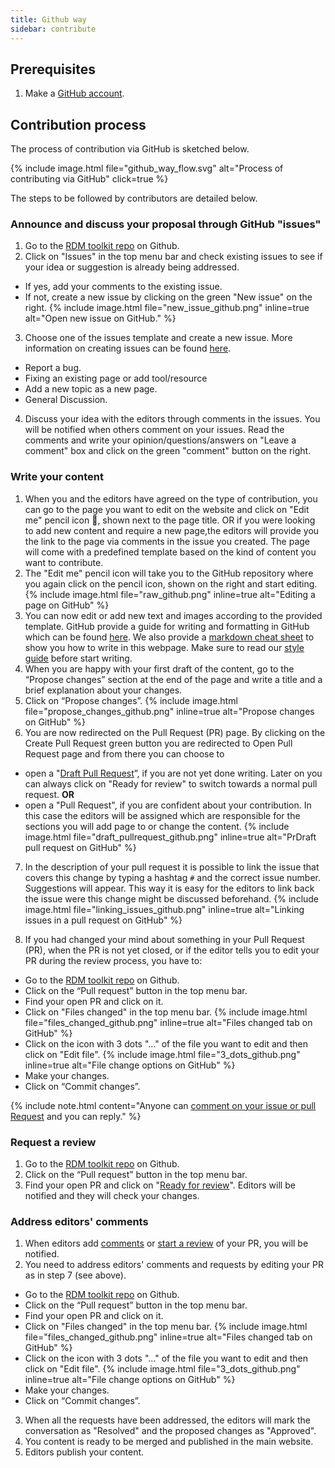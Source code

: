 ```yaml
---
title: Github way
sidebar: contribute
---
```



## Prerequisites
1. Make a [GitHub account](https://github.com/join).

## Contribution process
The process of contribution via GitHub is sketched below. 

{% include image.html file="github_way_flow.svg" alt="Process of contributing via GitHub" click=true %}

The steps to be followed by contributors are detailed below.

### Announce and discuss your proposal through GitHub "issues"
1. Go to the [RDM toolkit repo](https://github.com/elixir-europe/rdm-toolkit) on Github.
2. Click on "Issues" in the top menu bar and check existing issues to see if your idea or suggestion is already being addressed.
  * If yes, add your comments to the existing issue.
  * If not, create a new issue by clicking on the green "New issue" on the right.
    {% include image.html file="new_issue_github.png" inline=true alt="Open new issue on GitHub." %}
3. Choose one of the issues template and create a new issue. More information on creating issues can be found [here](https://docs.github.com/en/github/managing-your-work-on-github/creating-an-issue).
  * Report a bug.
  * Fixing an existing page or add tool/resource
  * Add a new topic as a new page.
  * General Discussion.
4. Discuss your idea with the editors through comments in the issues. You will be notified when others comment on your issues. Read the comments and write your opinion/questions/answers on "Leave a comment" box and click on the green "comment" button on the right.

### Write your content

1. When you and the editors have agreed on the type of contribution, you can go to the page you want to edit on the website and click on "Edit me" pencil icon :pencil:, shown next to the page title. OR if you were looking to add new content and require a new page,the editors will provide you the link to the page via comments in the issue you created. The page will come with a predefined template based on the kind of content you want to contribute.
2. The "Edit me" pencil icon will take you to the GitHub repository where you again click on the pencil icon, shown on the right and start editing. 
    {% include image.html file="raw_github.png" inline=true alt="Editing a page on GitHub" %}
3. You can now edit or add new text and images according to the provided template. GitHub provide a guide for writing and formatting in GitHub which can be found [here](https://docs.github.com/en/github/writing-on-github/getting-started-with-writing-and-formatting-on-github). We also provide a [markdown cheat sheet](markdown_cheat_sheet) to show you how to write in this webpage. Make sure to read our [style guide](style_guide) before start writing.
4. When you are happy with your first draft of the content, go to the “Propose changes” section at the end of the page and write a title and a brief explanation about your changes.
5. Click on “Propose changes”. 
    {% include image.html file="propose_changes_github.png" inline=true alt="Propose changes on GitHub" %}
6. You are now redirected on the Pull Request (PR) page. By clicking on the Create Pull Request green button you are redirected to Open Pull Request page and from there you can choose to
  * open a "[Draft Pull Request](https://docs.github.com/en/github/collaborating-with-issues-and-pull-requests/about-pull-requests#draft-pull-requests)”, if you are not yet done writing. Later on you can always click on "Ready for review" to switch towards a normal pull request.
              **OR**
  * open a "Pull Request", if you are confident about your contribution. In this case the editors will be assigned which are responsible for the sections you will add page to or change the content.
    {% include image.html file="draft_pullrequest_github.png" inline=true alt="PrDraft pull request on GitHub" %}

7. In the description of your pull request it is possible to link the issue that covers this change by typing a hashtag `#` and the correct issue number. Suggestions will appear. This way it is easy for the editors to link back the issue were this change might be discussed beforehand.
    {% include image.html file="linking_issues_github.png" inline=true alt="Linking issues in a pull request on GitHub" %}

8. If you had changed your mind about something in your Pull Request (PR), when the PR is not yet closed, or if the editor tells you to edit your PR during the review process, you have to:
  * Go to the [RDM toolkit repo](https://elixir-europe.github.io/rdm-toolkit/) on Github.
  * Click on the “Pull request” button in the top menu bar.
  * Find your open PR and click on it.
  * Click on "Files changed" in the top menu bar.
      {% include image.html file="files_changed_github.png" inline=true alt="Files changed tab on GitHub" %}
  * Click on the icon with 3 dots "..." of the file you  want to edit and then click on "Edit file".
      {% include image.html file="3_dots_github.png" inline=true alt="File change options on GitHub" %}
  * Make your changes.
  * Click on “Commit changes”.

{% include note.html content="Anyone can [comment on your issue or pull Request](https://docs.github.com/en/github/collaborating-with-issues-and-pull-requests/commenting-on-a-pull-request) and you can reply." %}

### Request a review
1. Go to the [RDM toolkit repo](https://github.com/elixir-europe/rdm-toolkit) on Github.
2. Click on the “Pull request” button in the top menu bar.
3. Find your open PR and click on "[Ready for review](https://docs.github.com/en/github/collaborating-with-issues-and-pull-requests/changing-the-stage-of-a-pull-request#marking-a-pull-request-as-ready-for-review)". Editors will be notified and they will check your changes.

### Address editors' comments
1. When editors add [comments](https://docs.github.com/en/github/collaborating-with-issues-and-pull-requests/commenting-on-a-pull-request) or [start a review](https://docs.github.com/en/github/collaborating-with-issues-and-pull-requests/reviewing-proposed-changes-in-a-pull-request) of your PR, you will be notified.
2. You need to address editors' comments and requests by editing your PR as in step 7 (see above).
  * Go to the [RDM toolkit repo](https://github.com/elixir-europe/rdm-toolkit) on Github.
  * Click on the “Pull request” button in the top menu bar.
  * Find your open PR and click on it.
  * Click on "Files changed" in the top menu bar.
      {% include image.html file="files_changed_github.png" inline=true alt="Files changed tab on GitHub" %}
  * Click on the icon with 3 dots "..." of the file you  want to edit and then click on "Edit file".
      {% include image.html file="3_dots_github.png" inline=true alt="File change options on GitHub" %}
  * Make your changes.
  * Click on “Commit changes”.
3. When all the requests have been addressed, the editors will mark the conversation as "Resolved" and the proposed changes as "Approved".
4. You content is ready to be merged and published in the main website.
5. Editors publish your content.
